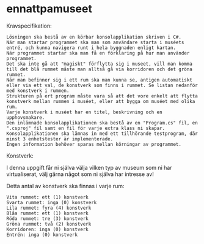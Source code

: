 # ennattpamuseet

Kravspecifikation:

    Lösningen ska bestå av en körbar konsolapplikation skriven i C#.
    När man startar programmet ska man som användare starta i muséets entré, och kunna navigera runt i hela byggnaden enligt kartan.
    När programmet startar ska man få en förklaring på hur man använder programmet.
    Det ska inte gå att "magiskt" förflytta sig i museet, vill man komma till det blå rummet måste man alltså gå via korridoren och det gröna rummet.
    När man befinner sig i ett rum ska man kunna se, antigen automatiskt eller via ett val, de konstverk som finns i rummet. Se listan nedanför med konstverk i rummen.
    Strukturen på ert program måste vara så att det vore enkelt att flytta konstverk mellan rummen i muséet, eller att bygga om muséet med olika rum.
    Varje konstverk i muséet har en titel, beskrivning och en upphovsmakare.
    Den inlämnade konsolapplikationen ska bestå av en "Program.cs" fil, en ".csproj" fil samt en fil för varje extra klass ni skapar.
    Konsolapplikationen ska lämnas in med ett tillhörande testprogram, där minst 3 enhetstester är implementerade.
    Ingen information behöver sparas mellan körningar av programmet.

Konstverk:

I denna uppgift får ni själva välja vilken typ av museum som ni har virtualiserat, välj gärna något som ni själva har intresse av!

Detta antal av konstverk ska finnas i varje rum:

    Vita rummet: ett (1) konstverk
    Svarta rummet: inga (0) konstverk
    Lila rummet: fyra (4) konstverk
    Blåa rummet: ett (1) konstverk
    Röda rummet: tre (3) konstverk
    Gröna rummet: två (2) konstverk
    Korridoren: inga (0) konstverk
    Entrén: inga (0) konstverk
